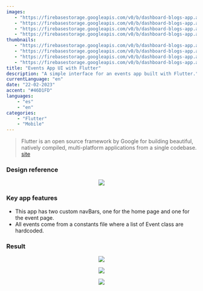 ```yaml
---
images:
   - "https://firebasestorage.googleapis.com/v0/b/dashboard-blogs-app.appspot.com/o/images%2FThzROsREBLP9kFuUvCnohZ2IABw2%2Fevent-app-flutter-ss.png?alt=media&token=f4f77ac6-42c3-4ab5-bed4-25d9c2836750"
   - "https://firebasestorage.googleapis.com/v0/b/dashboard-blogs-app.appspot.com/o/images%2FThzROsREBLP9kFuUvCnohZ2IABw2%2Fthumbnail_half_event-app-flutter-ss.png?alt=media&token=4d522a10-1ac6-4c48-9911-97059467c818"
   - "https://firebasestorage.googleapis.com/v0/b/dashboard-blogs-app.appspot.com/o/images%2FThzROsREBLP9kFuUvCnohZ2IABw2%2Fthumbnail_med_event-app-flutter-ss.png?alt=media&token=396bfa20-32d3-4c6c-b1c0-73eacea877b1"
   - "https://firebasestorage.googleapis.com/v0/b/dashboard-blogs-app.appspot.com/o/images%2FThzROsREBLP9kFuUvCnohZ2IABw2%2Fthumbnail_low_event-app-flutter-ss.png?alt=media&token=8f9c5f97-db31-4519-95a1-a0652808caf5"
thumbnails: 
   - "https://firebasestorage.googleapis.com/v0/b/dashboard-blogs-app.appspot.com/o/images%2FThzROsREBLP9kFuUvCnohZ2IABw2%2Fevent-app-flutter-thumb.png?alt=media&token=69c26b2b-a84f-437c-bc90-11eb0a0847f2"
   - "https://firebasestorage.googleapis.com/v0/b/dashboard-blogs-app.appspot.com/o/images%2FThzROsREBLP9kFuUvCnohZ2IABw2%2Fthumbnail_half_event-app-flutter-thumb.png?alt=media&token=2b55d218-44f3-42de-aa6f-fe58320a6cd2"
   - "https://firebasestorage.googleapis.com/v0/b/dashboard-blogs-app.appspot.com/o/images%2FThzROsREBLP9kFuUvCnohZ2IABw2%2Fthumbnail_med_event-app-flutter-thumb.png?alt=media&token=244b55ea-08df-480a-9e98-f7b6ec95d1d9"
   - "https://firebasestorage.googleapis.com/v0/b/dashboard-blogs-app.appspot.com/o/images%2FThzROsREBLP9kFuUvCnohZ2IABw2%2Fthumbnail_low_event-app-flutter-thumb.png?alt=media&token=15383cff-4372-451b-a25a-3e4377032a82"
title: "Events App UI with Flutter"
description: "A simple interface for an events app built with Flutter."
currentLanguage: "en"
date: "22-02-2023"
accent: "#46D1FD"
languages: 
    - "es"
    - "en"
categories:
    - "Flutter"
    - "Mobile"
---
```

> Flutter is an open source framework by Google for building beautiful, natively compiled, multi-platform applications from a single codebase. [site](https://flutter.dev/)

### Design reference
<p align="center">
<picture>
<source sizes="(min-width: 720px) 720px, 100vw" srcset="https://firebasestorage.googleapis.com/v0/b/dashboard-blogs-app.appspot.com/o/images%2FThzROsREBLP9kFuUvCnohZ2IABw2%2Fthumbnail_half_flutter-events-reference.png?alt=media&token=a1cf9fe0-ac8f-4240-94c1-6363a609886d 1200w, https://firebasestorage.googleapis.com/v0/b/dashboard-blogs-app.appspot.com/o/images%2FThzROsREBLP9kFuUvCnohZ2IABw2%2Fthumbnail_med_flutter-events-reference.png?alt=media&token=6a730a33-2b24-4581-88bf-3b674f820235 800w, https://firebasestorage.googleapis.com/v0/b/dashboard-blogs-app.appspot.com/o/images%2FThzROsREBLP9kFuUvCnohZ2IABw2%2Fthumbnail_low_flutter-events-reference.png?alt=media&token=f4644220-790b-47cf-b819-bab34be7058f 400w">
<img src="https://firebasestorage.googleapis.com/v0/b/dashboard-blogs-app.appspot.com/o/images%2FThzROsREBLP9kFuUvCnohZ2IABw2%2Fflutter-events-reference.png?alt=media&token=cba4168b-bcb5-470c-9e9c-ce0c7490c610">
</picture>
</p>

### Key app features
- This app has two custom navBars, one for the home page and one for the event page.
- All events come from a constants file where a list of Event class are hardcoded.

### Result

<div class="img-carousel-blog">
<p align="center">
    <img src="https://firebasestorage.googleapis.com/v0/b/dashboard-blogs-app.appspot.com/o/images%2FThzROsREBLP9kFuUvCnohZ2IABw2%2Fflutter-event-demo.gif?alt=media&token=c4afd336-6dc8-407e-9b59-e7b6e569d22e">
</p>
<p align="center">
<picture width="250">
<source sizes="(min-width: 720px) 720px, 100vw" srcset="https://firebasestorage.googleapis.com/v0/b/dashboard-blogs-app.appspot.com/o/images%2FThzROsREBLP9kFuUvCnohZ2IABw2%2Fthumbnail_half_event-app-homeScreen.png?alt=media&token=24ae9ded-f6c5-47c2-92e9-f2f2a3ba2ccc 1200w, https://firebasestorage.googleapis.com/v0/b/dashboard-blogs-app.appspot.com/o/images%2FThzROsREBLP9kFuUvCnohZ2IABw2%2Fthumbnail_med_event-app-homeScreen.png?alt=media&token=2893b8ce-6d00-435a-96e0-cb9c337129af 800w, https://firebasestorage.googleapis.com/v0/b/dashboard-blogs-app.appspot.com/o/images%2FThzROsREBLP9kFuUvCnohZ2IABw2%2Fthumbnail_low_event-app-homeScreen.png?alt=media&token=efdb343a-b8cc-43e3-bad1-046be6492d3d 400w">
<img src="https://firebasestorage.googleapis.com/v0/b/dashboard-blogs-app.appspot.com/o/images%2FThzROsREBLP9kFuUvCnohZ2IABw2%2Fevent-app-homeScreen.png?alt=media&token=e0e7641b-0862-4d33-98a7-07f2ad485827">
</picture>
</p>
<p align="center">
<picture width="250">
<source sizes="(min-width: 720px) 720px, 100vw" srcset="https://firebasestorage.googleapis.com/v0/b/dashboard-blogs-app.appspot.com/o/images%2FThzROsREBLP9kFuUvCnohZ2IABw2%2Fthumbnail_half_event-app-eventscreen.png?alt=media&token=4c31ee03-46a8-4636-bb5b-7e2a081d853a 1200w, https://firebasestorage.googleapis.com/v0/b/dashboard-blogs-app.appspot.com/o/images%2FThzROsREBLP9kFuUvCnohZ2IABw2%2Fthumbnail_med_event-app-eventscreen.png?alt=media&token=3a98aebe-090a-49a7-9ce3-2c4d19060514 800w, https://firebasestorage.googleapis.com/v0/b/dashboard-blogs-app.appspot.com/o/images%2FThzROsREBLP9kFuUvCnohZ2IABw2%2Fthumbnail_low_event-app-eventscreen.png?alt=media&token=5d87638d-5f94-40c9-95bb-97d5f8e24d9f 400w">
<img src="https://firebasestorage.googleapis.com/v0/b/dashboard-blogs-app.appspot.com/o/images%2FThzROsREBLP9kFuUvCnohZ2IABw2%2Fevent-app-eventscreen.png?alt=media&token=2fb371e7-ce83-4894-a478-390d7927c34c">
</picture>
</p>
</div>

